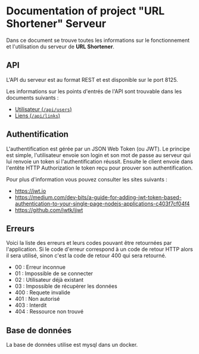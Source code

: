 
# Documentation of project  "URL Shortener" Serveur

Dans ce document se trouve toutes les informations sur le fonctionnement et l'utilisation du serveur de  **URL Shortener**.

## API

L'API du serveur est au format REST et est disponible sur le port 8125. 

Les informations sur les points d'entrés de l'API sont trouvable dans les documents suivants : 
- [Utilisateur (`/api/users`)](./api/users.md) 
- [Liens (`/api/links`)](./api/links.md) 

## Authentification

L'authentification est gérée par un JSON Web Token (ou JWT). Le principe est simple, l'utilisateur envoie son login et son mot de passe au serveur qui lui renvoie un token si l'authentification réussit. Ensuite le client envoie dans l'entête HTTP Authorization le token reçu pour prouver son authentification.

Pour plus d'information vous pouvez consulter les sites suivants :

- https://jwt.io
- https://medium.com/dev-bits/a-guide-for-adding-jwt-token-based-authentication-to-your-single-page-nodejs-applications-c403f7cf04f4
- https://github.com/jwtk/jjwt



## Erreurs

Voici la liste des erreurs et leurs codes pouvant être retournées par l'application. Si le code d'erreur correspond à un code de retour HTTP alors il sera utilisé, sinon c'est la code de retour 400 qui sera retourné.

- 00 : Erreur inconnue
- 01 : Impossible de se connecter
- 02 : Utilisateur déjà existant
- 03 : Impossible de récupèrer les données
- 400 : Requete invalide
- 401 : Non autorisé
- 403 : Interdit
- 404 : Ressource non trouvé

## Base de données

La base de données utilise est mysql dans un docker. 



